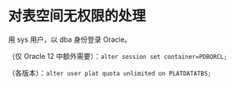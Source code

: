 # 对表空间无权限的处理

用 sys 用户，以 dba 身份登录 Oracle。

（仅 Oracle 12 中额外需要）：`alter session set container=PDBORCL;`

（各版本）：`alter user plat quota unlimited on PLATDATATBS;`
